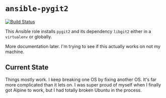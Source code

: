 # `ansible-pygit2`

[![Build Status](https://travis-ci.org/wizardsoftheweb/ansible-pygit2.svg?branch=dev)](https://travis-ci.org/wizardsoftheweb/ansible-pygit2)

This Ansible role installs `pygit2` and its dependency `libgit2` either in a `virtualenv` or globally.

More documentation later. I'm trying to see if this actually works on not my machine.

## Current State

Things mostly work. I keep breaking one OS by fixing another OS. It's far more complicated than it lets on. I was super proud of myself when I finally got Alpine to work, but I had totally broken Ubuntu in the process.
